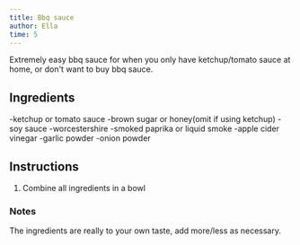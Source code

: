 ```yaml
---
title: Bbq sauce
author: Ella
time: 5
---
```


Extremely easy bbq sauce for when you only have ketchup/tomato sauce at home, or don't want to buy bbq sauce.     

<section markdown="1">

## Ingredients

-ketchup or tomato sauce
-brown sugar or honey(omit if using ketchup)
-soy sauce
-worcestershire
-smoked paprika or liquid smoke
-apple cider vinegar
-garlic powder
-onion powder

</section>

## Instructions

1. Combine all ingredients in a bowl

### Notes

The ingredients are really to your own taste, add more/less as necessary.  